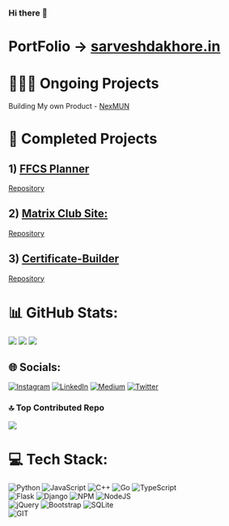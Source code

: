 ### Hi there 👋
# PortFolio -> [sarveshdakhore.in](https://sarveshdakhore.in)

# 🧑🏻‍💻 Ongoing Projects
Building My own Product - [NexMUN](https://nexmun.in)


# 🥳 Completed Projects
## 1) [FFCS Planner](https://sarveshdakhore.in/rd/ffcs)        
 [Repository](https://github.com/sarveshdakhore/FFCS_Planner)

 
## 2) [Matrix Club Site:](https://sarveshdakhore.in/rd/matrix)
[Repository](https://github.com/sarveshdakhore/matrix)


## 3) [Certificate-Builder](https://dpscertificate.pythonanywhere.com)        
[Repository](https://github.com/sarveshdakhore/Certificate-Builder)






#
# 📊 GitHub Stats:
![](https://github-readme-stats.vercel.app/api?username=sarveshdakhore&theme=chartreuse-dark&icon_color=00ffff&hide_border=true&include_all_commits=true&count_private=true)
![](https://github-readme-stats.vercel.app/api/top-langs/?username=sarveshdakhore&theme=chartreuse-dark&icon_color=00ffff&hide_border=true&include_all_commits=true&count_private=true&layout=compact)
![](https://github-readme-streak-stats.herokuapp.com/?user=sarveshdakhore&theme=chartreuse-dark&icon_color=00ffff&hide_border=true)<br/>



## 🌐 Socials:
[![Instagram](https://img.shields.io/badge/Instagram-%23E4405F.svg?logo=Instagram&logoColor=white)](https://instagram.com/sarveshdakhore) [![LinkedIn](https://img.shields.io/badge/LinkedIn-%230077B5.svg?logo=linkedin&logoColor=white)](https://linkedin.com/in/sarveshdakhore) [![Medium](https://img.shields.io/badge/Medium-12100E?logo=medium&logoColor=white)](https://medium.com/@sarveshdakhore) [![Twitter](https://img.shields.io/badge/Twitter-%231DA1F2.svg?logo=Twitter&logoColor=white)](https://twitter.com/sarveshdakhore) 


### 🔝 Top Contributed Repo
![](https://github-contributor-stats.vercel.app/api?username=sarveshdakhore&limit=5&theme=chartreuse-dark&icon_color=00ffff&hide_border=true&combine_all_yearly_contributions=true)



# 💻 Tech Stack:
![Python](https://img.shields.io/badge/python-3670A0?style=for-the-badge&logo=python&logoColor=ffdd54) ![JavaScript](https://img.shields.io/badge/javascript-%23323330.svg?style=for-the-badge&logo=javascript&logoColor=%23F7DF1E) ![C++](https://img.shields.io/badge/c++-%2300599C.svg?style=for-the-badge&logo=c%2B%2B&logoColor=white) ![Go](https://img.shields.io/badge/go-%2300ADD8.svg?style=for-the-badge&logo=go&logoColor=white) ![TypeScript](https://img.shields.io/badge/typescript-%23007ACC.svg?style=for-the-badge&logo=typescript&logoColor=white) 
<br/>
![Flask](https://img.shields.io/badge/flask-%23000.svg?style=for-the-badge&logo=flask&logoColor=white) ![Django](https://img.shields.io/badge/django-%23092E20.svg?style=for-the-badge&logo=django&logoColor=white) ![NPM](https://img.shields.io/badge/NPM-%23CB3837.svg?style=for-the-badge&logo=npm&logoColor=white) ![NodeJS](https://img.shields.io/badge/node.js-6DA55F?style=for-the-badge&logo=node.js&logoColor=white) 
<br/>
![jQuery](https://img.shields.io/badge/jquery-%230769AD.svg?style=for-the-badge&logo=jquery&logoColor=white)  ![Bootstrap](https://img.shields.io/badge/bootstrap-%238511FA.svg?style=for-the-badge&logo=bootstrap&logoColor=white)  ![SQLite](https://img.shields.io/badge/sqlite-%2307405e.svg?style=for-the-badge&logo=sqlite&logoColor=white) 
<br/>
![GIT](https://img.shields.io/badge/Git-fc6d26?style=for-the-badge&logo=git&logoColor=white)

<!-- Proudly created with GPRM ( https://gprm.itsvg.in ) -->
